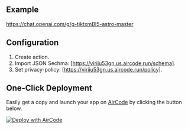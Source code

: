 ## Example

https://chat.openai.com/g/g-tjktxmBl5-astro-master

## Configuration

1. Create action.
2. Import JSON Sechma: [https://viriiu53gn.us.aircode.run/schema].
3. Set privacy-policy: [https://viriiu53gn.us.aircode.run/policy].

## One-Click Deployment

Easily get a copy and launch your app on [AirCode](https://aircode.io/) by clicking the button below.

[![Deploy with AirCode](https://aircode.io/aircode-deploy-button.svg)](https://aircode.io/dashboard?owner=AirCodeLabs&repo=Awesome-Actions-and-GPTs&path=actions%2Fastrology&appname=astrology%20for%20gpts)
